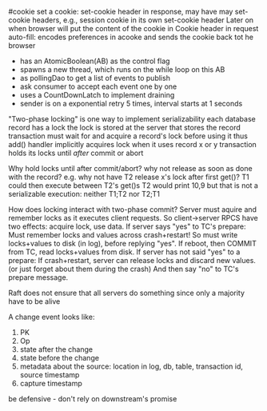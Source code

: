 #cookie
set a cookie: 
set-cookie header in response, may have may set-cookie headers, e.g., session cookie in its own set-cookie header
Later on when browser will put the content of the cookie in Cookie header in request
auto-fill: encodes preferences in acooke and sends the cookie back tot he browser


* has an AtomicBoolean(AB) as the control flag
* spawns a new thread, which runs on the while loop on this AB
* as pollingDao to get a list of events to publish 
* ask consumer to accept each event one by one
* uses a CountDownLatch to implement draining
* sender is on a exponential retry 5 times, interval starts at 1 seconds


"Two-phase locking" is one way to implement serializability
  each database record has a lock
  the lock is stored at the server that stores the record
  transaction must wait for and acquire a record's lock before using it
    thus add() handler implicitly acquires lock when it uses record x or y
  transaction holds its locks until *after* commit or abort 

Why hold locks until after commit/abort?
  why not release as soon as done with the record?
  e.g. why not have T2 release x's lock after first get()?
    T1 could then execute between T2's get()s
    T2 would print 10,9
    but that is not a serializable execution: neither T1;T2 nor T2;T1

How does locking interact with two-phase commit?
  Server must aquire and remember locks as it executes client requests.
    So client->server RPCS have two effects: acquire lock, use data.
  If server says "yes" to TC's prepare:
    Must remember locks and values across crash+restart!
    So must write locks+values to disk (in log), before replying "yes".
    If reboot, then COMMIT from TC, read locks+values from disk.
  If server has not said "yes" to a prepare:
    If crash+restart, server can release locks and discard new values.
      (or just forget about them during the crash)
    And then say "no" to TC's prepare message.

Raft does not ensure that all servers do something
    since only a majority have to be alive


A change event looks like:

1. PK
2. Op
3. state after the change
4. state before the change
5. metadata about the source: location in log, db, table, transaction id, source timestamp
6. capture timestamp

be defensive - don't rely on downstream's promise
